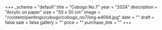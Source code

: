 +++
_schema = "default"
title = "Cobogo No.7"
year = "2024"
description = "Acrylic on paper"
size = "50 x 50 cm"
image = "/content/paintings/cobogo/cobogo_no7/img-e4094.jpg"
date = ""
draft = false
sale = false
gallery = ""
price = ""
purchase_link = ""
+++
